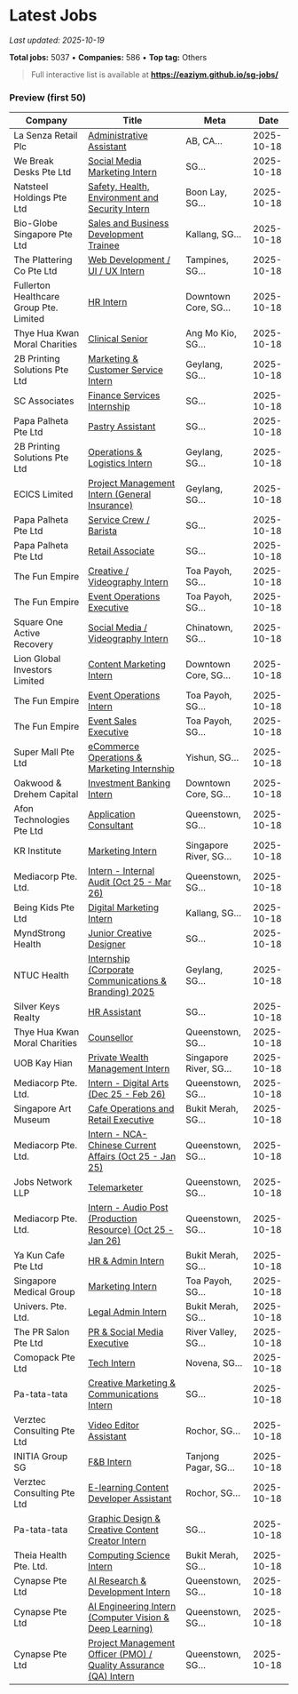 # Latest Jobs

_Last updated: 2025-10-19_

**Total jobs:** 5037 • **Companies:** 586 • **Top tag:** Others

> Full interactive list is available at **https://eaziym.github.io/sg-jobs/**

### Preview (first 50)
| Company | Title | Meta | Date |
|---|---|---|---|
| La Senza Retail Plc | [Administrative Assistant](https://www.internsg.com/job/la-senza-retail-plc-administrative-assistant/?f_pg=44) | AB, CA… | 2025-10-18 |
| We Break Desks Pte Ltd | [Social Media Marketing Intern](https://www.internsg.com/job/we-break-desks-pte-ltd-social-media-marketing-intern/?f_pg=44) | SG… | 2025-10-18 |
| Natsteel Holdings Pte Ltd | [Safety, Health, Environment and Security Intern](https://www.internsg.com/job/natsteel-holdings-pte-ltd-safety-health-environment-and-security-intern/?f_pg=44) | Boon Lay, SG… | 2025-10-18 |
| Bio-Globe Singapore Pte Ltd | [Sales and Business Development Trainee](https://www.internsg.com/job/bio-globe-singapore-pte-ltd-sales-and-business-development-trainee/?f_pg=44) | Kallang, SG… | 2025-10-18 |
| The Plattering Co Pte Ltd | [Web Development / UI / UX Intern](https://www.internsg.com/job/the-plattering-co-pte-ltd-web-development-ui-ux-intern/?f_pg=44) | Tampines, SG… | 2025-10-18 |
| Fullerton Healthcare Group Pte. Limited | [HR Intern](https://www.internsg.com/job/fullerton-healthcare-group-pte-limited-hr-intern/?f_pg=44) | Downtown Core, SG… | 2025-10-18 |
| Thye Hua Kwan Moral Charities | [Clinical Senior](https://www.internsg.com/job/thye-hua-kwan-moral-charities-clinical-senior-ang-mo-kio/?f_pg=44) | Ang Mo Kio, SG… | 2025-10-18 |
| 2B Printing Solutions Pte Ltd | [Marketing & Customer Service Intern](https://www.internsg.com/job/2b-printing-solutions-pte-ltd-marketing-customer-service-intern/?f_pg=44) | Geylang, SG… | 2025-10-18 |
| SC Associates | [Finance Services Internship](https://www.internsg.com/job/sc-associates-finance-services-internship-3/?f_pg=44) | SG… | 2025-10-18 |
| Papa Palheta Pte Ltd | [Pastry Assistant](https://www.internsg.com/job/papa-palheta-pte-ltd-pastry-assistant-pt-4/?f_pg=44) | SG… | 2025-10-18 |
| 2B Printing Solutions Pte Ltd | [Operations & Logistics Intern](https://www.internsg.com/job/2b-printing-solutions-pte-ltd-operations-logistics-intern/?f_pg=44) | Geylang, SG… | 2025-10-18 |
| ECICS Limited | [Project Management Intern (General Insurance)](https://www.internsg.com/job/ecics-limited-project-management-intern-general-insurance/?f_pg=44) | Geylang, SG… | 2025-10-18 |
| Papa Palheta Pte Ltd | [Service Crew / Barista](https://www.internsg.com/job/papa-palheta-pte-ltd-service-crew-barista-part-time-3/?f_pg=44) | SG… | 2025-10-18 |
| Papa Palheta Pte Ltd | [Retail Associate](https://www.internsg.com/job/papa-palheta-pte-ltd-retail-associate-4/?f_pg=44) | SG… | 2025-10-18 |
| The Fun Empire | [Creative / Videography Intern](https://www.internsg.com/job/the-fun-empire-creative-videography-intern-125/?f_pg=44) | Toa Payoh, SG… | 2025-10-18 |
| The Fun Empire | [Event Operations Executive](https://www.internsg.com/job/the-fun-empire-event-operations-executive-52/?f_pg=44) | Toa Payoh, SG… | 2025-10-18 |
| Square One Active Recovery | [Social Media / Videography Intern](https://www.internsg.com/job/square-one-active-recovery-social-media-videography-intern/?f_pg=43) | Chinatown, SG… | 2025-10-18 |
| Lion Global Investors Limited | [Content Marketing Intern](https://www.internsg.com/job/lion-global-investors-limited-content-marketing-intern-4/?f_pg=43) | Downtown Core, SG… | 2025-10-18 |
| The Fun Empire | [Event Operations Intern](https://www.internsg.com/job/the-fun-empire-event-operations-intern-74/?f_pg=43) | Toa Payoh, SG… | 2025-10-18 |
| The Fun Empire | [Event Sales Executive](https://www.internsg.com/job/the-fun-empire-event-sales-executive-52/?f_pg=43) | Toa Payoh, SG… | 2025-10-18 |
| Super Mall Pte Ltd | [eCommerce Operations & Marketing Internship](https://www.internsg.com/job/super-mall-pte-ltd-ecommerce-operations-marketing-internship-4/?f_pg=43) | Yishun, SG… | 2025-10-18 |
| Oakwood & Drehem Capital | [Investment Banking Intern](https://www.internsg.com/job/oakwood-drehem-capital-investment-banking-intern/?f_pg=43) | Downtown Core, SG… | 2025-10-18 |
| Afon Technologies Pte Ltd | [Application Consultant](https://www.internsg.com/job/afon-technologies-pte-ltd-application-consultant/?f_pg=43) | Queenstown, SG… | 2025-10-18 |
| KR Institute | [Marketing Intern](https://www.internsg.com/job/kr-institute-kr-institute-marketing-intern/?f_pg=43) | Singapore River, SG… | 2025-10-18 |
| Mediacorp Pte. Ltd. | [Intern - Internal Audit (Oct 25 - Mar 26)](https://www.internsg.com/job/mediacorp-pte-ltd-intern-internal-audit-oct-25-mar-26/?f_pg=43) | Queenstown, SG… | 2025-10-18 |
| Being Kids Pte Ltd | [Digital Marketing Intern](https://www.internsg.com/job/being-kids-pte-ltd-digital-marketing-intern-3/?f_pg=43) | Kallang, SG… | 2025-10-18 |
| MyndStrong Health | [Junior Creative Designer](https://www.internsg.com/job/myndstrong-health-junior-creative-designer-part-time-%c2%b7-4-months-sept-dec-2025-%c2%b7-16-hrs-per-week/?f_pg=43) | SG… | 2025-10-18 |
| NTUC Health | [Internship (Corporate Communications & Branding) 2025](https://www.internsg.com/job/ntuc-health-internship-corporate-communications-branding-2025-3/?f_pg=43) | Geylang, SG… | 2025-10-18 |
| Silver Keys Realty | [HR Assistant](https://www.internsg.com/job/silver-keys-realty-hr-assistant/?f_pg=43) | SG… | 2025-10-18 |
| Thye Hua Kwan Moral Charities | [Counsellor](https://www.internsg.com/job/thye-hua-kwan-moral-charities-counsellor-8/?f_pg=43) | Queenstown, SG… | 2025-10-18 |
| UOB Kay Hian | [Private Wealth Management Intern](https://www.internsg.com/job/uob-kay-hian-private-wealth-management-intern-9/?f_pg=43) | Singapore River, SG… | 2025-10-18 |
| Mediacorp Pte. Ltd. | [Intern - Digital Arts (Dec 25 - Feb 26)](https://www.internsg.com/job/mediacorp-pte-ltd-intern-digital-arts-dec-25-feb-26/?f_pg=43) | Queenstown, SG… | 2025-10-18 |
| Singapore Art Museum | [Cafe Operations and Retail Executive](https://www.internsg.com/job/singapore-art-museum-cafe-operations-and-retail-executive-2/?f_pg=43) | Bukit Merah, SG… | 2025-10-18 |
| Mediacorp Pte. Ltd. | [Intern - NCA-Chinese Current Affairs (Oct 25 - Jan 25)](https://www.internsg.com/job/mediacorp-pte-ltd-intern-nca-chinese-current-affairs-oct-25-jan-25/?f_pg=43) | Queenstown, SG… | 2025-10-18 |
| Jobs Network LLP | [Telemarketer](https://www.internsg.com/job/jobs-network-llp-telemarketer/?f_pg=43) | Queenstown, SG… | 2025-10-18 |
| Mediacorp Pte. Ltd. | [Intern - Audio Post (Production Resource) (Oct 25 - Jan 26)](https://www.internsg.com/job/mediacorp-pte-ltd-intern-audio-post-production-resource-oct-25-jan-26/?f_pg=43) | Queenstown, SG… | 2025-10-18 |
| Ya Kun Cafe Pte Ltd | [HR & Admin Intern](https://www.internsg.com/job/ya-kun-cafe-pte-ltd-hr-admin-intern-2/?f_pg=42) | Bukit Merah, SG… | 2025-10-18 |
| Singapore Medical Group | [Marketing Intern](https://www.internsg.com/job/singapore-medical-group-marketing-intern-8/?f_pg=42) | Toa Payoh, SG… | 2025-10-18 |
| Univers. Pte. Ltd. | [Legal Admin Intern](https://www.internsg.com/job/univers-pte-ltd-legal-admin-intern/?f_pg=42) | Bukit Merah, SG… | 2025-10-18 |
| The PR Salon Pte Ltd | [PR & Social Media Executive](https://www.internsg.com/job/the-pr-salon-pte-ltd-pr-social-media-executive/?f_pg=42) | River Valley, SG… | 2025-10-18 |
| Comopack Pte Ltd | [Tech Intern](https://www.internsg.com/job/comopack-pte-ltd-tech-intern/?f_pg=42) | Novena, SG… | 2025-10-18 |
| Pa-tata-tata | [Creative Marketing & Communications Intern](https://www.internsg.com/job/pa-tata-tata-creative-marketing-communications-intern/?f_pg=42) | SG… | 2025-10-18 |
| Verztec Consulting Pte Ltd | [Video Editor Assistant](https://www.internsg.com/job/verztec-consulting-pte-ltd-video-editor-assistant-2/?f_pg=42) | Rochor, SG… | 2025-10-18 |
| INITIA Group SG | [F&B Intern](https://www.internsg.com/job/initia-group-sg-fb-intern-15/?f_pg=42) | Tanjong Pagar, SG… | 2025-10-18 |
| Verztec Consulting Pte Ltd | [E-learning Content Developer Assistant](https://www.internsg.com/job/verztec-consulting-pte-ltd-e-learning-content-developer-assistant-3-month-contract/?f_pg=42) | Rochor, SG… | 2025-10-18 |
| Pa-tata-tata | [Graphic Design & Creative Content Creator Intern](https://www.internsg.com/job/pa-tata-tata-graphic-design-creative-content-creator-intern-4/?f_pg=42) | SG… | 2025-10-18 |
| Theia Health Pte. Ltd. | [Computing Science Intern](https://www.internsg.com/job/theia-health-pte-ltd-computing-science-intern/?f_pg=42) | Bukit Merah, SG… | 2025-10-18 |
| Cynapse Pte Ltd | [AI Research & Development Intern](https://www.internsg.com/job/cynapse-pte-ltd-ai-research-development-intern-4/?f_pg=42) | Queenstown, SG… | 2025-10-18 |
| Cynapse Pte Ltd | [AI Engineering Intern (Computer Vision & Deep Learning)](https://www.internsg.com/job/cynapse-pte-ltd-ai-engineering-intern-computer-vision-deep-learning-3/?f_pg=42) | Queenstown, SG… | 2025-10-18 |
| Cynapse Pte Ltd | [Project Management Officer (PMO) / Quality Assurance (QA) Intern](https://www.internsg.com/job/cynapse-pte-ltd-project-management-officer-pmo-quality-assurance-qa-intern-11/?f_pg=42) | Queenstown, SG… | 2025-10-18 |
